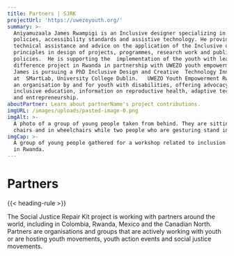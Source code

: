 ```yaml
---
title: Partners | SJRK
projectUrl: 'https://uwezoyouth.org/'
summary: >-
  Aniyamuzaala James Rwampigi is an Inclusive designer specializing in public
  policies, accessibility standards and assistive technology. He provides
  technical assistance and advice on the application of the Inclusive design
  principles in design of projects, programmes, research work and public
  policies.  He is supporting the  implementation of the youth with learning
  difference project in Rwanda in partnership with UWEZO youth empowerment.
  James is pursuing a PhD Inclusive Design and Creative  Technology Innovation 
  at  SMartLab, University College Dublin.   UWEZO Youth Empowerment Rwanda is
  an organisation by and for youth with disabilities, offering advocacy and
  inclusive education, information on reproductive health, adaptive technology
  and entrepreneurship.
aboutPartner: Learn about partnerName's project contributions.
imgURL: /images/uploads/pasted-image-0.png
imgAlt: >-
  A photo of a group of young people taken from behind. They are sitting on
  chairs and in wheelchairs while two people who are gesturing stand in front.
imgCap: >-
  A group of young people gathered for a workshop related to inclusion at UWEZO
  in Rwanda.
---
```

# Partners

{{< heading-rule >}}

The Social Justice Repair Kit project is working with partners around the world, including in Colombia, Rwanda, Mexico and the Canadian North. Partners are organisations and groups that are actively working with youth or are hosting youth movements, youth action events and social justice movements.
